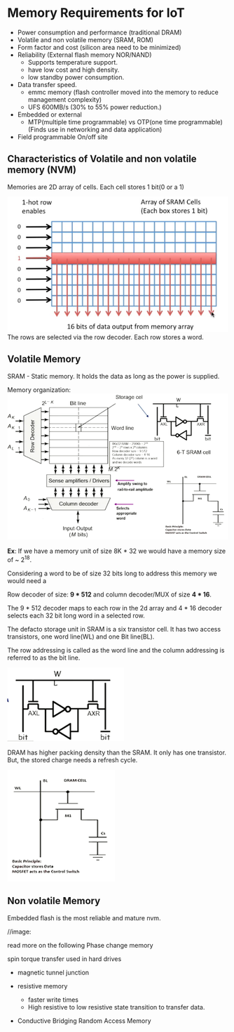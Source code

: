 # Memory Requirements for IoT

- Power consumption and performance (traditional DRAM)
- Volatile and non volatile memory (SRAM, ROM)
- Form factor and cost (silicon area need to be minimized)
- Reliability (External flash memory NOR/NAND)
    - Supports temperature support.
    - have low cost and high density.
    - low standby power consumption.
- Data transfer speed.
    - emmc memory (flash controller moved into the memory to reduce management complexity)
    - UFS 600MB/s (30% to 55% power reduction.)
- Embedded or external 
    - MTP(multiple time programmable) vs OTP(one time programmable) (Finds use in networking and data application)
- Field programmable On/off site 

## Characteristics of Volatile and non volatile memory (NVM)

Memories are 2D array of cells. Each cell stores 1 bit(0 or a 1)

![memory addressing](./images/memory_addressing.png)
The rows are selected via the row decoder. Each row stores a word.

## Volatile Memory

SRAM - Static memory. It holds the data as long as the power is supplied.

Memory organization:
![sram organization](./images/sram_organization.png)

__Ex__: If we have a memory unit of size 8K * 32 we would have a memory size of ~ 2<sup>18</sup>.

Considering a word to be of size 32 bits long to address this memory we would need a 

Row decoder of size: __9 * 512__ and
column decoder/MUX of size __4 * 16__.

The 9 * 512 decoder maps to each row in the 2d array and 4 * 16 decoder selects each 32 bit long word in a selected row.

The defacto storage unit in SRAM is a six transistor cell. It has two access transistors, one word line(WL) and one Bit line(BL).

The row addressing is called as the word line and the column addressing is referred to as the bit line.

![sram](./images/sram.png)

DRAM has higher packing density than the SRAM. It only has one transistor. But, the stored charge needs a refresh cycle.

![dram](./images/dram.png)

## Non volatile Memory

Embedded flash is the most reliable and mature nvm.

//image:


read more on the following
Phase change memory

spin torque transfer
used in hard drives
- magnetic tunnel junction

- resistive memory
   - faster write times
   - High resistive to low resistive state transition to transfer data.

- Conductive Bridging Random Access Memory